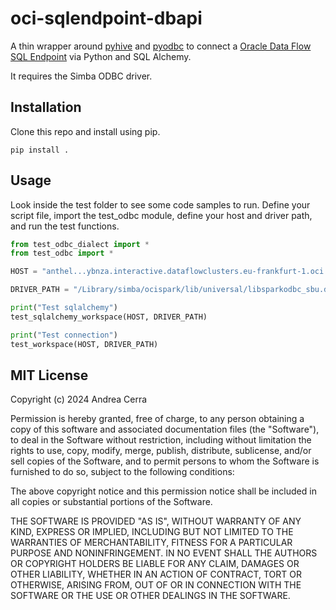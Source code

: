 oci-sqlendpoint-dbapi
================

A thin wrapper around [pyhive](<https://github.com/dropbox/PyHive>) and [pyodbc](https://github.com/mkleehammer/pyodbc>) to connect a [Oracle Data Flow SQL Endpoint](https://docs.oracle.com/en-us/iaas/data-flow/using/sql-endpoints.htm) via Python and SQL Alchemy.

It requires the Simba ODBC driver.

Installation
------------

Clone this repo and install using pip.

    pip install .

Usage
------------
Look inside the test folder to see some code samples to run. Define your script file, import the test_odbc module, define your host and driver path, and run the test functions.

```python
from test_odbc_dialect import *
from test_odbc import *

HOST = "anthel...ybnza.interactive.dataflowclusters.eu-frankfurt-1.oci.oraclecloud.com"

DRIVER_PATH = "/Library/simba/ocispark/lib/universal/libsparkodbc_sbu.dylib"

print("Test sqlalchemy")
test_sqlalchemy_workspace(HOST, DRIVER_PATH)

print("Test connection")
test_workspace(HOST, DRIVER_PATH)
```

MIT License
------------

Copyright (c) 2024 Andrea Cerra

Permission is hereby granted, free of charge, to any person obtaining a copy
of this software and associated documentation files (the "Software"), to deal
in the Software without restriction, including without limitation the rights
to use, copy, modify, merge, publish, distribute, sublicense, and/or sell
copies of the Software, and to permit persons to whom the Software is
furnished to do so, subject to the following conditions:

The above copyright notice and this permission notice shall be included in all
copies or substantial portions of the Software.

THE SOFTWARE IS PROVIDED "AS IS", WITHOUT WARRANTY OF ANY KIND, EXPRESS OR
IMPLIED, INCLUDING BUT NOT LIMITED TO THE WARRANTIES OF MERCHANTABILITY,
FITNESS FOR A PARTICULAR PURPOSE AND NONINFRINGEMENT. IN NO EVENT SHALL THE
AUTHORS OR COPYRIGHT HOLDERS BE LIABLE FOR ANY CLAIM, DAMAGES OR OTHER
LIABILITY, WHETHER IN AN ACTION OF CONTRACT, TORT OR OTHERWISE, ARISING FROM,
OUT OF OR IN CONNECTION WITH THE SOFTWARE OR THE USE OR OTHER DEALINGS IN THE
SOFTWARE.
